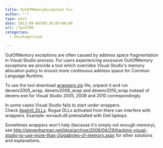 ```yaml
---
title: OutOfMemoryException Fix
author: "-"
type: post
date: 2013-09-04T08:38:07+00:00
url: /?p=5790
categories:
  - Uncategorized

---
```

OutOfMemory exceptions are often caused by address space fragmentation in Visual Studio process. For users experiencing excessive OutOfMemory exceptions we provide a tool which overrides Visual Studio's memory allocation policy to ensure more continuous address space for Common Language Runtime.

To use the tool download [wrappers.zip][1] file, unpack it and run devenv2005_wrap, devenv2008_wrap and devenv2010_wrap instead of devenv.exe for Visual Studio 2005, 2008 and 2010 correspondingly.

In some cases Visual Studio fails to start under wrappers. Check <a href="http://blogs.msdn.com/oldnewthing/archive/2007/12/13/6648400.aspx" rel="nofollow">AppInit_DLLs</a>. Rogue DLLs activated from there can interfere with wrappers. Example: wxvault.dll preinstalled with Dell laptops.

Sometimes wrappers won't help (because it's simply not enough memory), see <a href="http://stevenharman.net/blog/archive/2008/04/29/hacking-visual-studio-to-use-more-than-2gigabytes-of-memory.aspx" rel="nofollow">http://stevenharman.net/blog/archive/2008/04/29/hacking-visual-studio-to-use-more-than-2gigabytes-of-memory.aspx</a> for other solutions and explanations.

 [1]: http://confluence.jetbrains.com/download/attachments/37364/wrappers.zip?version=1&modificationDate=1340040619000